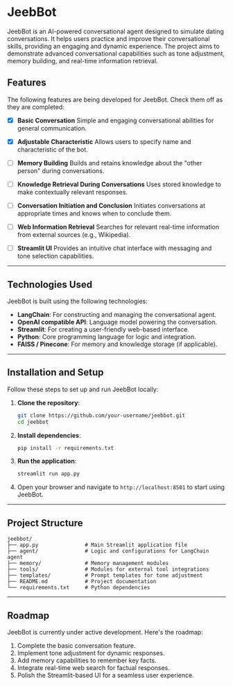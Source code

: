 # JeebBot

JeebBot is an AI-powered conversational agent designed to simulate dating conversations. It helps users practice and improve their conversational skills, providing an engaging and dynamic experience. The project aims to demonstrate advanced conversational capabilities such as tone adjustment, memory building, and real-time information retrieval.

## Features

The following features are being developed for JeebBot. Check them off as they are completed:

- [x] **Basic Conversation**
  Simple and engaging conversational abilities for general communication.

- [x] **Adjustable Characteristic**
  Allows users to specify name and characteristic of the bot.

- [ ] **Memory Building**
  Builds and retains knowledge about the "other person" during conversations.

- [ ] **Knowledge Retrieval During Conversations**
  Uses stored knowledge to make contextually relevant responses.

- [ ] **Conversation Initiation and Conclusion**
  Initiates conversations at appropriate times and knows when to conclude them.

- [ ] **Web Information Retrieval**
  Searches for relevant real-time information from external sources (e.g., Wikipedia).

- [ ] **Streamlit UI**
  Provides an intuitive chat interface with messaging and tone selection capabilities.

---

## Technologies Used

JeebBot is built using the following technologies:

- **LangChain**: For constructing and managing the conversational agent.
- **OpenAI compatible API**: Language model powering the conversation.
- **Streamlit**: For creating a user-friendly web-based interface.
- **Python**: Core programming language for logic and integration.
- **FAISS / Pinecone**: For memory and knowledge storage (if applicable).

---

## Installation and Setup

Follow these steps to set up and run JeebBot locally:

1. **Clone the repository**:
   ```bash
   git clone https://github.com/your-username/jeebbot.git
   cd jeebbot
   ```

2. **Install dependencies**:
   ```bash
   pip install -r requirements.txt
   ```

3. **Run the application**:
   ```bash
   streamlit run app.py
   ```

4. Open your browser and navigate to `http://localhost:8501` to start using JeebBot.

---

## Project Structure

```
jeebbot/
├── app.py               # Main Streamlit application file
├── agent/               # Logic and configurations for LangChain agent
├── memory/              # Memory management modules
├── tools/               # Modules for external tool integrations
├── templates/           # Prompt templates for tone adjustment
├── README.md            # Project documentation
└── requirements.txt     # Python dependencies
```

---

## Roadmap

JeebBot is currently under active development. Here's the roadmap:

1. Complete the basic conversation feature.  
2. Implement tone adjustment for dynamic responses.  
3. Add memory capabilities to remember key facts.  
4. Integrate real-time web search for factual responses.  
5. Polish the Streamlit-based UI for a seamless user experience.
